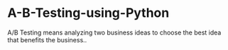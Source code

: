 # A-B-Testing-using-Python
A/B Testing means analyzing two business ideas to choose the best idea that benefits the business..
